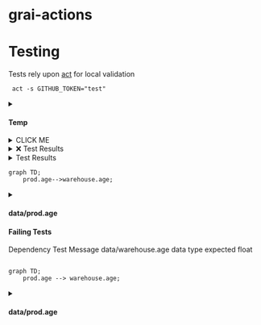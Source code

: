 # grai-actions


# Testing

Tests rely upon [act](https://github.com/nektos/act) for local validation

```
 act -s GITHUB_TOKEN="test"
 ```

<details><summary><h4>Temp</h4></summary><p><br/>test</p></details>


<details><summary>CLICK ME</summary>
<p>

#### We can hide anything, even code!

```ruby
   puts "Hello World"
```

</p>
</details>


<details><summary>❌ Test Results</summary><p><br/><h4>Temp</h4></p></details>

<details><summary>Test Results</summary><p><br/>
<details><summary>data/prod.age</summary><p><br/>


</p></details>
</p></details>

```mermaid
graph TD;
    prod.age-->warehouse.age;
```
    

<details><summary><h4> data/prod.age </h4</summary>
<p>


<h4> Failing Tests </h4

| Dependency | Test | Message |
| --- | --- | --- |
| data/warehouse.age | data type | expected float |
    
    

</p>
</details>



```mermaid
graph TD;
    prod.age --> warehouse.age;

```

<details><summary><h4>data/prod.age</h4></summary>

## Failing Tests

| node | test | message |
| --- | --- | --- |
|data/warehouse.age | data type | expected float |

</p>
</details>

